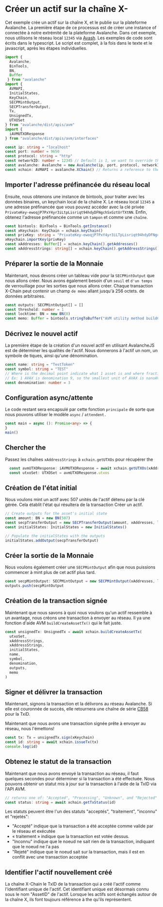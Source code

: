 # Créer un actif sur la chaîne X-

Cet exemple crée un actif sur la chaîne X, et le publie sur la plateforme Avalanche. La première étape de ce processus est de créer une instance of connectée à notre extrémité de la plateforme Avalanche. Dans cet exemple, nous utilisons le réseau local `12345` via [Avash](https://github.com/ava-labs/avalanche-docs/tree/bba457018ce99b2a1bdf51e488b136049254e330/build/tools/avash/README.md). Les exemples de code sont écrits dans le typescript. Le script est complet, à la fois dans le texte et le javascript, après les étapes individuelles.

```typescript
import {
  Avalanche,
  BinTools,
  BN,
  Buffer
 } from "avalanche"
import {
  AVMAPI,
  InitialStates,
  KeyChain,
  SECPMintOutput,
  SECPTransferOutput,
  Tx,
  UnsignedTx,
  UTXOSet
} from "avalanche/dist/apis/avm"
import {
  iAVMUTXOResponse
} from "avalanche/dist/apis/avm/interfaces"

const ip: string = "localhost"
const port: number = 9650
const protocol: string = "http"
const networkID: number = 12345 // Default is 1, we want to override that for our local network
const avalanche: Avalanche = new Avalanche(ip, port, protocol, networkID)
const xchain: AVMAPI = avalanche.XChain() // Returns a reference to the X-Chain used by AvalancheJS
```

## Importer l'adresse préfinancée du réseau local

Ensuite, nous obtenons une instance de bintools, pour traiter avec les données binaires, un keychain local de la chaîne X. Le réseau local `12345` a une adresse préfinancée que vous pouvez accéder avec la clé privée `PrivateKey-ewoqjP7PxY4yr3iLtpLisriqt94hdyDFNgchSxGztUrTXtNN`. Enfin, obtenez l'adresse préfinancée comme un `tampon` et comme une `chaîne`.

```typescript
const bintools: BinTools = BinTools.getInstance()
const xKeychain: KeyChain = xchain.keyChain()
const privKey: string = "PrivateKey-ewoqjP7PxY4yr3iLTpLisriqt94hdyDFNgchSxGGztUrTXtNN"
xKeychain.importKey(privKey)
const xAddresses: Buffer[] = xchain.keyChain().getAddresses()
const xAddressStrings: string[] = xchain.keyChain().getAddressStrings()
```

## Préparer la sortie de la Monnaie

Maintenant, nous devons créer un tableau vide pour la `SECPMintOutput` que nous allons créer. Nous avons également besoin d'un `seuil` et `d'un temps` de verrouillage pour les sorties que nous allons créer. Chaque transaction X-Chain peut contenir un champ `de mémo` allant jusqu'à 256 octets. de données arbitraires.

```typescript
const outputs: SECPMintOutput[] = []
const threshold: number = 1
const locktime: BN = new BN(0)
const memo: Buffer = bintools.stringToBuffer("AVM utility method buildCreateAssetTx to create an ANT")
```

## Décrivez le nouvel actif

La première étape de la création d'un nouvel actif en utilisant AvalancheJS est de déterminer les qualités de l'actif. Nous donnerons à l'actif un nom, un symbole de tiques, ainsi qu'une dénomination.

```typescript
const name: string = "TestToken"
const symbol: string = "TEST"
// Where is the decimal point indicate what 1 asset is and where fractional assets begin
// Ex: 1 AVAX is denomination 9, so the smallest unit of AVAX is nanoAVAX (nAVAX) at 10^-9 AVAX
const denomination: number = 3
```

## Configuration async/attente

Le code restant sera encapsulé par cette fonction `principale` de sorte que nous pouvons utiliser le modèle `async` / `attendent.`

```typescript
const main = async (): Promise<any> => {
}
main()
```

## Chercher the

Passez les chaînes `xAddressStrings` à `xchain.getUTXOs` pour récupérer the

```typescript
  const avmUTXOResponse: iAVMUTXOResponse = await xchain.getUTXOs(xAddressStrings)
  const utxoSet: UTXOSet = avmUTXOResponse.utxos
```

## Création de l'état initial

Nous voulons mint un actif avec 507 unités de l'actif détenu par la clé gérée. Cela établit l'état qui résultera de la transaction Créer un actif.

```typescript
// Create outputs for the asset's initial state
const amount: BN = new BN(507)
const secpTransferOutput = new SECPTransferOutput(amount, xAddresses, locktime, threshold)
const initialStates: InitialStates = new InitialStates()

// Populate the initialStates with the outputs
initialStates.addOutput(secpTransferOutput)
```

## Créer la sortie de la Monnaie

Nous voulons également créer une `SECPMintOutput` afin que nous puissions commencer à mint plus de cet actif plus tard.

```typescript
const secpMintOutput: SECPMintOutput = new SECPMintOutput(xAddresses, locktime, threshold)
outputs.push(secpMintOutput
```

## Création de la transaction signée

Maintenant que nous savons à quoi nous voulons qu'un actif ressemble à un avantage, nous créons une transaction à envoyer au réseau. Il ya une fonction d'aide AVM `buildCreateAssetTx()` qui le fait juste.

```typescript
const unsignedTx: UnsignedTx = await xchain.buildCreateAssetTx(
  utxoSet,
  xAddressStrings,
  xAddressStrings,
  initialStates,
  name,
  symbol,
  denomination,
  outputs,
  memo
)
```

## Signer et délivrer la transaction

Maintenant, signons la transaction et la délivrons au réseau Avalanche. Si elle est couronnée de succès, elle retournera une chaîne de série [CB58](http://support.avalabs.org/en/articles/4587395-what-is-cb58) pour la TxiD.

Maintenant que nous avons une transaction signée prête à envoyer au réseau, nous l'émettons!

```typescript
const tx: Tx = unsignedTx.sign(xKeychain)
const id: string = await xchain.issueTx(tx)
console.log(id)
```

## Obtenez le statut de la transaction<a id="get-the-status-of-the-transaction"></a>

Maintenant que nous avons envoyé la transaction au réseau, il faut quelques secondes pour déterminer si la transaction a été effectuée. Nous pouvons obtenir un statut mis à jour sur la transaction à l'aide de la TxID via l'API AVM.

```typescript
// returns one of: "Accepted", "Processing", "Unknown", and "Rejected"
const status: string = await xchain.getTxStatus(id)
```

Les statuts peuvent être l'un des statuts "acceptés", "traitement", "inconnu" et "rejetés":

* "Accepté" indique que la transaction a été acceptée comme valide par le réseau et exécutée
* « traitement » indique que la transaction est votée dessus.
* "Inconnu" indique que le noeud ne sait rien de la transaction, indiquant que le noeud ne l'a pas
* "Rejeté" indique que le noeud sait sur la transaction, mais il est en conflit avec une transaction acceptée

## Identifier l'actif nouvellement créé<a id="identifying-the-newly-created-asset"></a>

La chaîne X-Chain le TxID de la transaction qui a créé l'actif comme l'identifiant unique de l'actif. Cet identifiant unique est désormais connu sous le nom "AssetID" de l'actif. Lorsque les actifs sont échangés autour de la chaîne X, ils font toujours référence à the qu'ils représentent.

